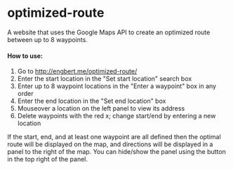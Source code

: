 # optimized-route
A website that uses the Google Maps API to create an optimized route between up to 8 waypoints.

#### How to use: ####
1.  Go to http://engbert.me/optimized-route/
2.  Enter the start location in the "Set start location" search box
3.  Enter up to 8 waypoint locations in the "Enter a waypoint" box in any order
4.  Enter the end location in the "Set end location" box
5.  Mouseover a location on the left panel to view its address
6.  Delete waypoints with the red x; change start/end by entering a new location 

If the start, end, and at least one waypoint are all defined then the optimal route will be displayed on the map, and directions will be displayed in a panel to the right of the map.  You can hide/show the panel using the button in the top right of the panel.
